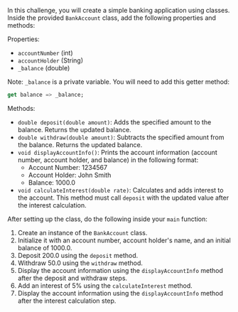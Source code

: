 In this challenge, you will create a simple banking application using classes. Inside the provided `BankAccount` class, add the following properties and methods:

Properties:
- `accountNumber` (int)
- `accountHolder` (String)
- `_balance` (double)

Note: `_balance` is a private variable. You will need to add this getter method:

```dart
get balance => _balance;
```

Methods:

- `double deposit(double amount)`: Adds the specified amount to the balance. Returns the updated balance.
- `double withdraw(double amount)`: Subtracts the specified amount from the balance. Returns the updated balance.
- `void displayAccountInfo()`: Prints the account information (account number, account holder, and balance) in the following format:
  - Account Number: 1234567
  - Account Holder: John Smith
  - Balance: 1000.0
- `void calculateInterest(double rate)`: Calculates and adds interest to the account. This method must call `deposit` with the updated value after the interest calculation.


After setting up the class, do the following inside your `main` function:

1. Create an instance of the `BankAccount` class.
2. Initialize it with an account number, account holder's name, and an initial balance of 1000.0.
3. Deposit 200.0 using the `deposit` method.
4. Withdraw 50.0 using the `withdraw` method.
5. Display the account information using the `displayAccountInfo` method after the deposit and withdraw steps.
6. Add an interest of 5% using the `calculateInterest` method.
7. Display the account information using the `displayAccountInfo` method after the interest calculation step.
